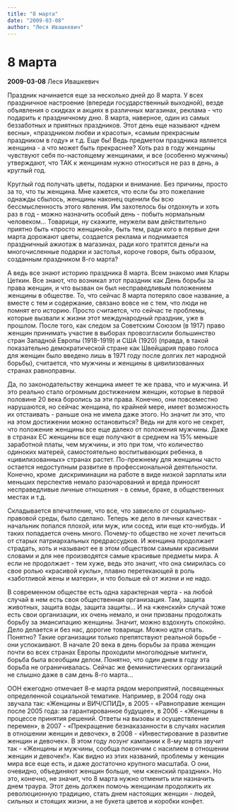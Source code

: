 ```yaml
---
title: "8 марта"
date: "2009-03-08"
author: "Леся Ивашкевич"
---
```


# 8 марта

**2009-03-08** Леся Ивашкевич

Праздник начинается еще за несколько дней до 8 марта. У всех праздничное настроение (впереди государственный выходной), везде объявления о скидках и акциях в различных магазинах, реклама - что подарить к праздничному дню. 8 марта, наверное, один из самых беззаботных и приятных праздников. Этот день еще называют «днем весны», «праздником любви и красоты», «самым прекрасным праздником в году» и т.д. Еще бы! Ведь предметом праздника является женщина - а что может быть прекраснее? Хоть раз в году женщины чувствуют себя по-настоящему женщинами, и все (особенно мужчины) утверждают, что ТАК к женщинам нужно относиться не раз в день, а круглый год.

Круглый год получать цветы, подарки и внимание. Без причины, просто за то, что ты женщина. Мне кажется, что если бы это пожелание однажды сбылось, женщины наконец оценили бы всю бессмысленность этого явления. Им захотелось бы отдохнуть и хоть раз в год - можно назначить особый день - побыть нормальным человеком... Товарищи, ну скажите, неужели вам действительно приятно быть «просто женщиной», быть тем, ради кого в первые дни марта дорожают цветы, создается реклама и поднимается праздничный ажиотаж в магазинах, ради кого тратятся деньги на многочисленные подарки и застолья, короче говоря, быть образом, созданным праздником 8-го марта?

А ведь все знают историю праздника 8 марта. Всем знакомо имя Клары Цеткин. Все знают, что возникал этот праздник как День борьбы за права женщин, и что вызван он был несправедливым положением женщины в обществе. То, что сейчас 8 марта потеряло свое название, а вместе с тем и содержание, связано вовсе не с тем, что люди не помнят его историю. Просто считается, что сейчас те проблемы, которые вызвали к жизни этот международный праздник, уже в прошлом. После того, как следом за Советским Союзом (в 1917) право женщин принимать участие в выборах провозгласили большинство стран Западной Европы (1918-1919) и США (1920) (правда, в такой показательно демократической стране как Швейцария право голоса для женщин было введено лишь в 1971 году после долгих лет народной борьбы), считается, что мужчины и женщины в цивилизованных странах равноправны.

Да, по законодательству женщина имеет те же права, что и мужчина. И это реально стало огромным достижением женщин, которые в первой половине 20 века боролись за эти права. Конечно, они повсеместно нарушаются, но сейчас женщина, по крайней мере, имеет возможность их отстаивать - раньше она не имела даже этого. Но значит ли это, что на этом достижении можно остановиться? Ведь ни для кого не секрет, что положение женщины все еще далеко от положения мужчины. Даже в странах ЕС женщины все еще получают в среднем на 15% меньше заработной платы, чем мужчины, и это при том, что количество одиноких матерей, самостоятельно воспитывающих ребенка, в «цивилизованных» странах растет. По-прежнему для женщины часто остается недоступным развитие в профессиональной деятельности. Конечно, кроме  дискриминации на работе в виде низкой зарплаты или меньших перспектив немало разочарований и вреда приносят несправедливые личные отношения - в семье, браке, в общественных местах и т.д.

Складывается впечатление, что все, что зависело от социально-правовой среды, было сделано. Теперь же дело в личных качествах - начальник попался плохой, или муж, или сосед, или еще кто-нибудь. И таких попадается очень много. Почему-то общество не хочет лечиться от старых патриархальных предрассудков. И женщина продолжает страдать, хоть и называют ее в этом обществом самыми красивыми словами и для нее производятся самые красивые предметы мира. А если не продолжает - тем хуже, ведь это значит, что она смирилась со свое ролью «красивой куклы», плавно перетекающей в роль «заботливой жены и матери», и что больше ей от жизни и не надо.

В современном обществе есть одна характерная черта - на любой случай в нем есть своя общественная организация. Там, защита животных, защита воды, защита защиты... И на «женский» случай тоже есть свои организации, их очень немало, и они призваны продолжать борьбу за эмансипацию женщины. Значит, можно вздохнуть спокойно. Дело делается и без нас, дорогие товарищи. Можно идти спать. Понятно? Такие организации только препятствуют реальной борьбе - они успокаивают. В начале 20 века в день борьбы за права женщин почти во всех странах Европы проходили многолюдные митинги, борьба была всеобщим делом. Понятно, что один днем в году эта борьба не ограничивалась. Сейчас же феминистических организаций не слышно даже в сам день 8-го марта...

ООН ежегодно отмечает 8-е марта рядом мероприятий, посвященных определенной социальной тематике. Например, в 2004 году она звучала так: «Женщины и ВИЧ/СПИД», в 2005 - «Равноправие женщин после 2005 года: за гарантированное будущее», в 2006 - «Женщины в процессе принятия решений. Ответы на вызовы и осуществление перемен», в 2007 - «Прекращение безнаказанности в случаях насилия в отношении женщин и девочек», в 2008 - «Инвестирование в развитие женщин и девочек». В этом году лозунг кампании к 8-му марта звучит так - «Женщины и мужчины, сообща покончим с насилием в отношении женщин и девочек!». Как видно из этих названий, проблемы у женщин мира все еще есть, и даже достаточно крупного масштаба. О они, очевидно, объединяют женщин больше, чем «женский праздник». Но это, конечно, не значит, что 8 марта нужно отменить или назначить днем траура. Этот день должен помочь женщинам продолжить их революционную традицию, стать днем настоящих женщин - людей, сильных и стоящих жизни, а не букета цветов и коробки конфет.